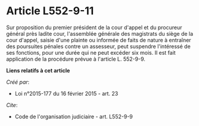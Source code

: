 # Article L552-9-11

Sur proposition du premier président de la cour d'appel et du procureur général près ladite cour, l'assemblée générale des
magistrats du siège de la cour d'appel, saisie d'une plainte ou informée de faits de nature à entraîner des poursuites
pénales contre un assesseur, peut suspendre l'intéressé de ses fonctions, pour une durée qui ne peut excéder six mois. Il est
fait application de la procédure prévue à l'article L. 552-9-9.

**Liens relatifs à cet article**

_Créé par_:

  - Loi n°2015-177 du 16 février 2015 - art. 23

_Cite_:

  - Code de l'organisation judiciaire - art. L552-9-9
